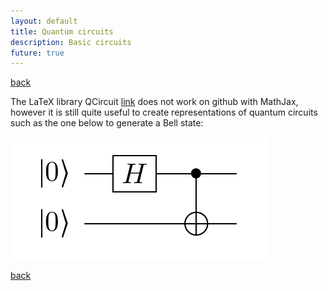 ```yaml
---
layout: default
title: Quantum circuits
description: Basic circuits
future: true
---
```


[back](./page_qc.html)

The LaTeX library QCircuit [link](https://github.com/CQuIC/qcircuit) does not work on github with MathJax, however it is still quite useful to create representations of quantum circuits such as the one below to generate a Bell state:

![](assets/fig_qc_circuit_00_11.png)


[back](./page_qc.html)
